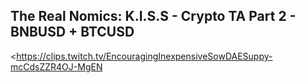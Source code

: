 ## The Real Nomics: K.I.S.S - Crypto TA Part 2 - BNBUSD + BTCUSD
<https://clips.twitch.tv/EncouragingInexpensiveSowDAESuppy-mcCdsZZR4OJ-MgEN>
